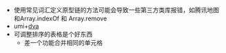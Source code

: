 - 使用常见词汇定义原型链的方法可能会导致一些第三方类库报错，如腾讯地图和Array.indexOf 和 Array.remove
- umi+[dva](https://dvajs.com/)
- 可调整排序的表格是个好东西
    - 差一个功能合并相同的单元格